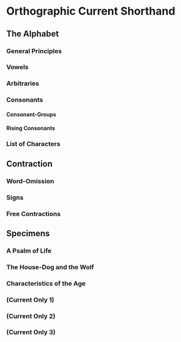 # Orthographic Current Shorthand

## The Alphabet

### General Principles


### Vowels


### Arbitraries


### Consonants

#### Consonant-Groups

#### Rising Consonants


### List of Characters




## Contraction

### Word-Omission

### Signs

### Free Contractions




## Specimens

### A Psalm of Life

### The House-Dog and the Wolf

### Characteristics of the Age

### (Current Only 1)

### (Current Only 2)

### (Current Only 3)
